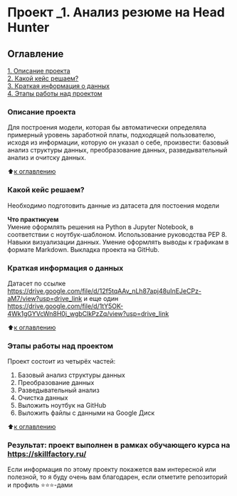 # Проект _1. Анализ резюме на  Head Hunter 

## Оглавление  
[1. Описание проекта](.README.md#Описание-проекта)  
[2. Какой кейс решаем?](.README.md#Какой-кейс-решаем)  
[3. Краткая информация о данных](.README.md#Краткая-информация-о-данных)  
[4. Этапы работы над проектом](.README.md#Этапы-работы-над-проектом)  


### Описание проекта    
Для построения модели, которая бы автоматически определяла примерный уровень заработной платы, подходящей пользователю, исходя из информации, которую он указал о себе, произвести: базовый анализ структуры данных, преобразование данных, разведывательный анализ и очитску данных.

:arrow_up:[к оглавлению](_)


### Какой кейс решаем?    
Необходимо подготовить данные из  датасета для постоения модели

**Что практикуем**     
Умение оформлять решения на Python в Jupyter Notebook, в соответствии с ноутбук-шаблоном. Использование руководства  PEP 8. Навыки визуализации данных. Умение оформлять выводы к графикам в формате Markdown. Выкладка проекта на GitHub.    


### Краткая информация о данных
Датасет по ссылке https://drive.google.com/file/d/12f5tqAAv_nLh87apj48uInEJeCPz-aM7/view?usp=drive_link
и еще один https://drive.google.com/file/d/1tY5OK-4Wk1gGYVcWn8H0j_wgbClkPzZq/view?usp=drive_link
  
:arrow_up:[к оглавлению](.README.md#Оглавление)


### Этапы работы над проектом  
Проект состоит из четырёх частей:
1. Базовый анализ структуры данных
2. Преобразование данных
3. Разведывательный анализ
4. Очистка данных
5. Выложить ноутбук на GitHub
6. Выложить файлы с данными на Google Диск

:arrow_up:[к оглавлению](.README.md#Оглавление)
### Результат: проект выполнен в рамках обучающего курса на https://skillfactory.ru/




Если информация по этому проекту покажется вам интересной или полезной, то я буду очень вам благодарен, если отметите репозиторий и профиль ⭐️⭐️⭐️-дами